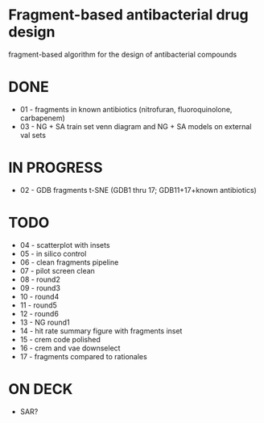 # Fragment-based antibacterial drug design
fragment-based algorithm for the design of antibacterial compounds

# DONE
* 01 - fragments in known antibiotics (nitrofuran, fluoroquinolone, carbapenem)
* 03 - NG + SA train set venn diagram and NG + SA models on external val sets


# IN PROGRESS
* 02 - GDB fragments t-SNE (GDB1 thru 17; GDB11+17+known antibiotics)

# TODO
* 04 - scatterplot with insets
* 05 - in silico control
* 06 - clean fragments pipeline
* 07 - pilot screen clean
* 08 - round2
* 09 - round3
* 10 - round4
* 11 - round5
* 12 - round6
* 13 - NG round1
* 14 - hit rate summary figure with fragments inset
* 15 - crem code polished
* 16 - crem and vae downselect
* 17 - fragments compared to rationales

# ON DECK

* SAR?
